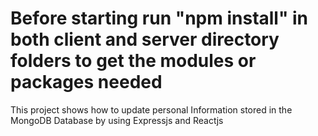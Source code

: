 # Before starting run "npm install" in both client and server directory folders to get the modules or packages needed
This project shows how to update personal Information stored in the MongoDB Database by using Expressjs and Reactjs
